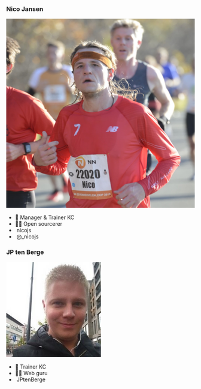 <div class="flex">
<div class="col">

### Nico Jansen

![nico](/img/nico.jpg) <!-- .element class="img-round" style="width: 250px" -->

* 💼 Manager & Trainer KC
* 🧙‍♂️ Open sourcerer
* <i class="bi bi-github" style="color: #1a1d21"></i> &nbsp;nicojs
* <i class="bi bi-twitter" style="color: #1d9bf0"></i> &nbsp;@_nicojs

<!-- .element class="no-list" -->

</div>
<div class="col">

### JP ten Berge

![jp](/img/jp.png) <!-- .element class="img-round" style="width: 250px" -->

* 💼 Trainer KC
* 🐱‍👤 Web guru
* <i class="bi bi-github" style="color: #1a1d21"></i> &nbsp;JPtenBerge

<!-- .element class="no-list" -->

</div>
</div>
